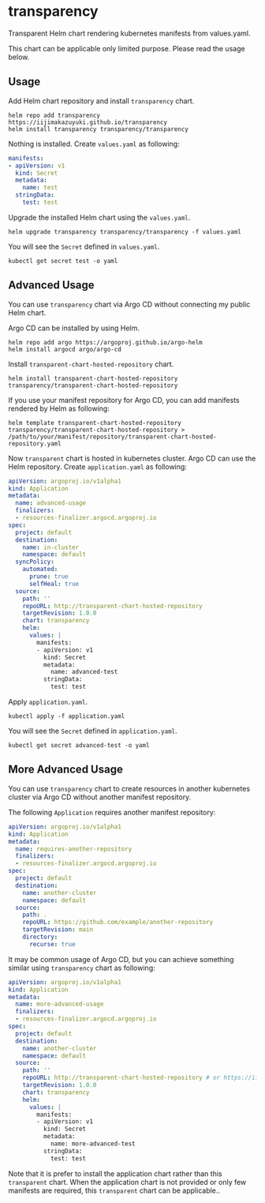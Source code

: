 # transparency

Transparent Helm chart rendering kubernetes manifests from values.yaml.

This chart can be applicable only limited purpose.
Please read the usage below.

## Usage

Add Helm chart repository and install `transparency` chart.

```
helm repo add transparency https://iijimakazuyuki.github.io/transparency
helm install transparency transparency/transparency
```

Nothing is installed.
Create `values.yaml` as following:

```yaml
manifests:
- apiVersion: v1
  kind: Secret
  metadata:
    name: test
  stringData:
    test: test
```

Upgrade the installed Helm chart using the `values.yaml`.

```
helm upgrade transparency transparency/transparency -f values.yaml
```

You will see the `Secret` defined in `values.yaml`.

```
kubectl get secret test -o yaml
```

## Advanced Usage

You can use `transparency` chart via Argo CD without connecting my public Helm chart.

Argo CD can be installed by using Helm.

```
helm repo add argo https://argoproj.github.io/argo-helm
helm install argocd argo/argo-cd
```

Install `transparent-chart-hosted-repository` chart.

```
helm install transparent-chart-hosted-repository transparency/transparent-chart-hosted-repository
```

If you use your manifest repository for Argo CD, you can add manifests rendered by Helm as following:

```
helm template transparent-chart-hosted-repository transparency/transparent-chart-hosted-repository > /path/to/your/manifest/repository/transparent-chart-hosted-repository.yaml
```

Now `transparent` chart is hosted in kubernetes cluster.
Argo CD can use the Helm repository.
Create `application.yaml` as following:

```yaml
apiVersion: argoproj.io/v1alpha1
kind: Application
metadata:
  name: advanced-usage
  finalizers:
  - resources-finalizer.argocd.argoproj.io
spec:
  project: default
  destination:
    name: in-cluster
    namespace: default
  syncPolicy:
    automated:
      prune: true
      selfHeal: true
  source:
    path: ''
    repoURL: http://transparent-chart-hosted-repository
    targetRevision: 1.0.0
    chart: transparency
    helm:
      values: |
        manifests:
        - apiVersion: v1
          kind: Secret
          metadata:
            name: advanced-test
          stringData:
            test: test
```

Apply `application.yaml`.

```
kubectl apply -f application.yaml
```

You will see the `Secret` defined in `application.yaml`.

```
kubectl get secret advanced-test -o yaml
```

## More Advanced Usage

You can use `transparency` chart to create resources in another kubernetes cluster via Argo CD without another manifest repository.

The following `Application` requires another manifest repository:

```yaml
apiVersion: argoproj.io/v1alpha1
kind: Application
metadata:
  name: requires-another-repository
  finalizers:
  - resources-finalizer.argocd.argoproj.io
spec:
  project: default
  destination:
    name: another-cluster
    namespace: default
  source:
    path: .
    repoURL: https://github.com/example/another-repository
    targetRevision: main
    directory:
      recurse: true
```

It may be common usage of Argo CD, but you can achieve something similar using `transparency` chart as following:

```yaml
apiVersion: argoproj.io/v1alpha1
kind: Application
metadata:
  name: more-advanced-usage
  finalizers:
  - resources-finalizer.argocd.argoproj.io
spec:
  project: default
  destination:
    name: another-cluster
    namespace: default
  source:
    path: ''
    repoURL: http://transparent-chart-hosted-repository # or https://iijimakazuyuki.github.io/transparency
    targetRevision: 1.0.0
    chart: transparency
    helm:
      values: |
        manifests:
        - apiVersion: v1
          kind: Secret
          metadata:
            name: more-advanced-test
          stringData:
            test: test
```

Note that it is prefer to install the application chart rather than this `transparent` chart.
When the application chart is not provided or only few manifests are required, this `transparent` chart can be applicable..

